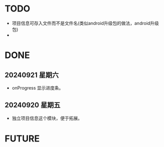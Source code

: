 # TODO

- 项目信息可存入文件而不是文件名(类似android升级包的做法，android升级包)
-

# DONE

## 20240921 星期六

- onProgress 显示进度条。

## 20240920 星期五

- 独立项目信息这个模块，便于拓展。

# FUTURE
